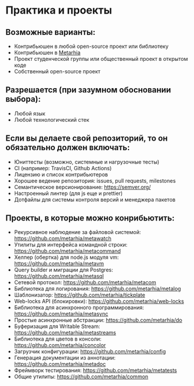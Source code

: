 # Практика и проекты

## Возможные варианты:
- Контрибьюшен в любой open-source проект или библиотеку
- Контрибьюшен в [Metarhia](https://github.com/metarhia)
- Проект студенческой группы или общественный проект в открытом коде
- Собственный open-source проект

## Разрешается (при зазумном обосновании выбора):
- Любой язык
- Любой технологический стек

## Если вы делаете свой репозиторий, то он обязательно должен включать:
- Юниттесты (возможно, системные и нагрузочные тесты)
- CI (например: TravisCI, Github Actions)
- Лицензию и список контрибьютеров
- Хорошее ведение репозитория: issues, pull requests, milestones
- Семантическое версионирование: https://semver.org/
- Настроенный линтер (для js еще и prettier)
- Дотфайлы для системы контроля версий и менеджера пакетов

## Проекты, в которые можно конрибьютить:
- Рекурсивное наблюдение за файловой системой: https://github.com/metarhia/metawatch
- Утилиты для интерфейса командной строки: https://github.com/metarhia/metacommand
- Хелпер (обертка) для node.js модуля vm: https://github.com/metarhia/metavm
- Query builder и миграции для Postgres: https://github.com/metarhia/metasql
- Сетевой протокол: https://github.com/metarhia/metacom
- Библиотека для логирования: https://github.com/metarhia/metalog
- Шаблонизатор: https://github.com/metarhia/tickplate
- Web-locks API (блокировки): https://github.com/metarhia/web-locks
- Библиотека для асинхронного программирования: https://github.com/metarhia/metasync
- Простые асинхронные абстракции: https://github.com/metarhia/do
- Буферизация для Writable Stream: https://github.com/metarhia/metastreams
- Библиотека для цветов в консоли: https://github.com/metarhia/concolor
- Загрузчик конфигурации: https://github.com/metarhia/config
- Генерация документации из аннотации: https://github.com/metarhia/metadoc
- Фреймворк тестирования: https://github.com/metarhia/metatests
- Общие утилиты: https://github.com/metarhia/common
